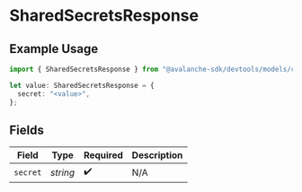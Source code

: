 # SharedSecretsResponse

## Example Usage

```typescript
import { SharedSecretsResponse } from "@avalanche-sdk/devtools/models/components";

let value: SharedSecretsResponse = {
  secret: "<value>",
};
```

## Fields

| Field              | Type               | Required           | Description        |
| ------------------ | ------------------ | ------------------ | ------------------ |
| `secret`           | *string*           | :heavy_check_mark: | N/A                |